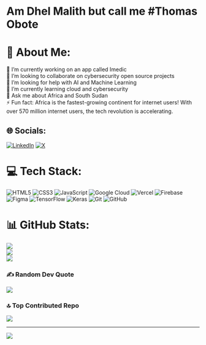 # Am Dhel Malith but call me #Thomas Obote

# 💫 About Me:
🔭 I’m currently working on an app called Imedic<br>👯 I’m looking to collaborate on cybersecurity open source projects<br>🤝 I’m looking for help with AI and Machine Learning<br>🌱 I’m currently learning cloud and cybersecurity<br>💬 Ask me about Africa and South Sudan <br>⚡ Fun fact: Africa is the fastest-growing continent for internet users! With over 570 million internet users, the tech revolution is accelerating.


## 🌐 Socials:
[![LinkedIn](https://img.shields.io/badge/LinkedIn-%230077B5.svg?logo=linkedin&logoColor=white)](https://linkedin.com/in/www.linkedin.com/in/thomasobote) [![X](https://img.shields.io/badge/X-black.svg?logo=X&logoColor=white)](https://x.com/https://x.com/ThomasObote1) 

# 💻 Tech Stack:
![HTML5](https://img.shields.io/badge/html5-%23E34F26.svg?style=for-the-badge&logo=html5&logoColor=white) ![CSS3](https://img.shields.io/badge/css3-%231572B6.svg?style=for-the-badge&logo=css3&logoColor=white) ![JavaScript](https://img.shields.io/badge/javascript-%23323330.svg?style=for-the-badge&logo=javascript&logoColor=%23F7DF1E) ![Google Cloud](https://img.shields.io/badge/GoogleCloud-%234285F4.svg?style=for-the-badge&logo=google-cloud&logoColor=white) ![Vercel](https://img.shields.io/badge/vercel-%23000000.svg?style=for-the-badge&logo=vercel&logoColor=white) ![Firebase](https://img.shields.io/badge/firebase-%23039BE5.svg?style=for-the-badge&logo=firebase) ![Figma](https://img.shields.io/badge/figma-%23F24E1E.svg?style=for-the-badge&logo=figma&logoColor=white) ![TensorFlow](https://img.shields.io/badge/TensorFlow-%23FF6F00.svg?style=for-the-badge&logo=TensorFlow&logoColor=white) ![Keras](https://img.shields.io/badge/Keras-%23D00000.svg?style=for-the-badge&logo=Keras&logoColor=white) ![Git](https://img.shields.io/badge/git-%23F05033.svg?style=for-the-badge&logo=git&logoColor=white) ![GitHub](https://img.shields.io/badge/github-%23121011.svg?style=for-the-badge&logo=github&logoColor=white)
# 📊 GitHub Stats:
![](https://github-readme-stats.vercel.app/api?username=thomasobote211&theme=github_dark&hide_border=false&include_all_commits=false&count_private=false)<br/>
![](https://github-readme-streak-stats.herokuapp.com/?user=thomasobote211&theme=github_dark&hide_border=false)<br/>
![](https://github-readme-stats.vercel.app/api/top-langs/?username=thomasobote211&theme=github_dark&hide_border=false&include_all_commits=false&count_private=false&layout=compact)

### ✍️ Random Dev Quote
![](https://quotes-github-readme.vercel.app/api?type=horizontal&theme=radical)

### 🔝 Top Contributed Repo
![](https://github-contributor-stats.vercel.app/api?username=thomasobote211&limit=5&theme=dark&combine_all_yearly_contributions=true)

---
[![](https://visitcount.itsvg.in/api?id=thomasobote211&icon=0&color=0)](https://visitcount.itsvg.in)

<!-- Proudly created with GPRM ( https://gprm.itsvg.in ) -->

<!---
thomasobote211/thomasobote211 is a ✨ special ✨ repository because its `README.md` (this file) appears on your GitHub profile.
You can click the Preview link to take a look at your changes.
--->
